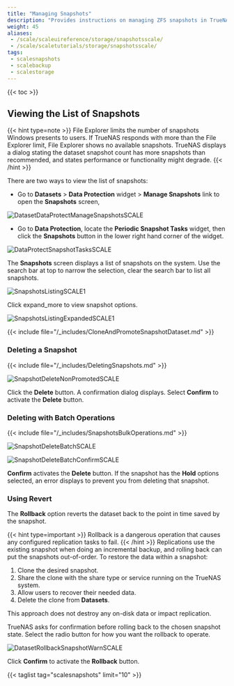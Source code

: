 ```yaml
---
title: "Managing Snapshots"
description: "Provides instructions on managing ZFS snapshots in TrueNAS Scale."
weight: 45
aliases:
 - /scale/scaleuireference/storage/snapshotsscale/
 - /scale/scaletutorials/storage/snapshotsscale/
tags: 
 - scalesnapshots
 - scalebackup
 - scalestorage
---
```


{{< toc >}}

## Viewing the List of Snapshots

{{< hint type=note >}}
File Explorer limits the number of snapshots Windows presents to users. If TrueNAS responds with more than the File Explorer limit, File Explorer shows no available snapshots.
TrueNAS displays a dialog stating the dataset snapshot count has more snapshots than recommended, and states performance or functionality might degrade.
{{< /hint >}}

There are two ways to view the list of snapshots:

* Go to **Datasets** > **Data Protection** widget > **Manage Snapshots** link to open the **Snapshots** screen, 

![DatasetDataProtectManageSnapshotsSCALE](/images/SCALE/22.12/DatasetDataProtectManageSnapshotsSCALE.png "Manage Snapshots") 

* Go to **Data Protection**, locate the **Periodic Snapshot Tasks** widget, then click the **Snapshots** button in the lower right hand corner of the widget.

![DataProtectSnapshotTasksSCALE](/images/SCALE/22.12/DataProtectSnapshotTasksSCALE.png "Snapshots Button")

The **Snapshots** screen displays a list of snapshots on the system. Use the search bar at top to narrow the selection, clear the search bar to list all snapshots.

![SnapshotsListingSCALE1](/images/SCALE/22.12/SnapshotsListingSCALE1.png "Snapshot Screen")

Click <span class="material-icons">expand_more</span> to view snapshot options.

![SnapshotsListingExpandedSCALE1](/images/SCALE/22.12/SnapshotsListingExpandedSCALE1.png "Snapshot Screen Expanded")

{{< include file="/_includes/CloneAndPromoteSnapshotDataset.md" >}}

### Deleting a Snapshot

{{< include file="/_includes/DeletingSnapshots.md" >}}

![SnapshotDeleteNonPromotedSCALE](/images/SCALE/22.12/SnapshotDeleteNonPromotedSCALE.png "Delete Snapshot Confirmation")

Click the **Delete** button. A confirmation dialog displays. Select **Confirm** to activate the **Delete** button.

### Deleting with Batch Operations

{{< include file="/_includes/SnapshotsBulkOperations.md" >}} 

![SnapshotDeleteBatchSCALE](/images/SCALE/22.12/SnapshotDeleteBatchSCALE.png "Delete Batch Operation Select")

![SnapshotDeleteBatchConfirmSCALE](/images/SCALE/22.12/SnapshotDeleteBatchConfirmSCALE.png "Delete Batch Operation Confirm") 

**Confirm** activates the **Delete** button. If the snapshot has the **Hold** options selected, an error displays to prevent you from deleting that snapshot.

### Using Revert

The **Rollback** option reverts the dataset back to the point in time saved by the snapshot.

{{< hint type=important >}}
Rollback is a dangerous operation that causes any configured replication tasks to fail.
{{< /hint >}}
Replications use the existing snapshot when doing an incremental backup, and rolling back can put the snapshots out-of-order.
To restore the data within a snapshot:

1.  Clone the desired snapshot.
2.  Share the clone with the share type or service running on the TrueNAS system.
3.  Allow users to recover their needed data.
4.  Delete the clone from **Datasets**.

This approach does not destroy any on-disk data or impact replication.

TrueNAS asks for confirmation before rolling back to the chosen snapshot state. Select the radio button for how you want the rollback to operate.

![DatasetRollbackSnapshotWarnSCALE](/images/SCALE/22.12/DatasetRollbackSnapshotWarnSCALE.png "Dataset Rollback from Snapshot")

Click **Confirm** to activate the **Rollback** button.

{{< taglist tag="scalesnapshots" limit="10" >}}
